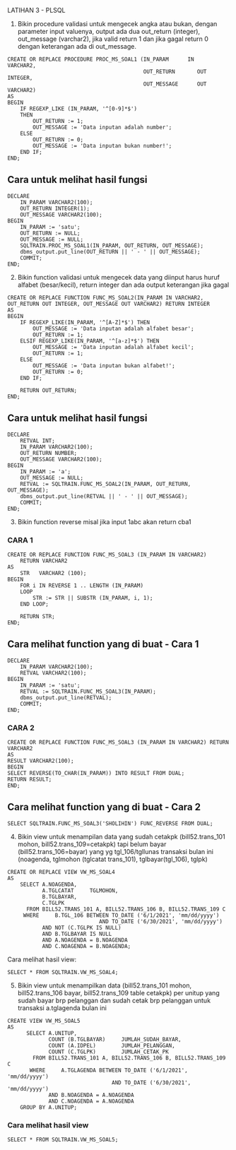 LATIHAN 3 - PLSQL

1. Bikin procedure validasi untuk mengecek angka atau bukan, dengan parameter input valuenya, output ada dua out_return (integer), 
	out_message (varchar2), jika valid return 1 dan jika gagal return 0 dengan keterangan ada di out_message.
	
```
CREATE OR REPLACE PROCEDURE PROC_MS_SOAL1 (IN_PARAM      IN     VARCHAR2,
                                           OUT_RETURN       OUT INTEGER,
                                           OUT_MESSAGE      OUT VARCHAR2)
AS
BEGIN
    IF REGEXP_LIKE (IN_PARAM, '^[0-9]*$')
    THEN
        OUT_RETURN := 1;
        OUT_MESSAGE := 'Data inputan adalah number';
    ELSE
        OUT_RETURN := 0;
        OUT_MESSAGE := 'Data inputan bukan number!';
    END IF;
END;
```

## Cara untuk melihat hasil fungsi ##

```
DECLARE
    IN_PARAM VARCHAR2(100);
    OUT_RETURN INTEGER(1);
    OUT_MESSAGE VARCHAR2(100);
BEGIN
    IN_PARAM := 'satu';
    OUT_RETURN := NULL;
    OUT_MESSAGE := NULL;
    SQLTRAIN.PROC_MS_SOAL1(IN_PARAM, OUT_RETURN, OUT_MESSAGE);
    dbms_output.put_line(OUT_RETURN || ' - ' || OUT_MESSAGE);
    COMMIT;
END;
```

2. Bikin function validasi untuk mengecek data yang diinput harus huruf alfabet (besar/kecil), return integer dan ada output keterangan jika gagal

```
CREATE OR REPLACE FUNCTION FUNC_MS_SOAL2(IN_PARAM IN VARCHAR2, OUT_RETURN OUT INTEGER, OUT_MESSAGE OUT VARCHAR2) RETURN INTEGER 
AS
BEGIN
	IF REGEXP_LIKE(IN_PARAM, '^[A-Z]*$') THEN
		OUT_MESSAGE := 'Data inputan adalah alfabet besar';
		OUT_RETURN := 1;
	ELSIF REGEXP_LIKE(IN_PARAM, '^[a-z]*$') THEN
		OUT_MESSAGE := 'Data inputan adalah alfabet kecil';
		OUT_RETURN := 1;
	ELSE
		OUT_MESSAGE := 'Data inputan bukan alfabet!';
		OUT_RETURN := 0;
	END IF;
	
	RETURN OUT_RETURN;
END;
```

## Cara untuk melihat hasil fungsi ##

```
DECLARE
    RETVAL INT;
    IN_PARAM VARCHAR2(100);
    OUT_RETURN NUMBER;
    OUT_MESSAGE VARCHAR2(100);
BEGIN
    IN_PARAM := 'a';
    OUT_MESSAGE := NULL;
    RETVAL := SQLTRAIN.FUNC_MS_SOAL2(IN_PARAM, OUT_RETURN, OUT_MESSAGE);
    dbms_output.put_line(RETVAL || ' - ' || OUT_MESSAGE);
    COMMIT;
END;
```

3. Bikin function reverse misal jika input 1abc akan return cba1

### CARA 1 ###
```
CREATE OR REPLACE FUNCTION FUNC_MS_SOAL3 (IN_PARAM IN VARCHAR2)
    RETURN VARCHAR2
AS
    STR   VARCHAR2 (100);
BEGIN
    FOR i IN REVERSE 1 .. LENGTH (IN_PARAM)
    LOOP
        STR := STR || SUBSTR (IN_PARAM, i, 1);
    END LOOP;

    RETURN STR;
END;
```

## Cara melihat function yang di buat - Cara 1 ##

```
DECLARE
    IN_PARAM VARCHAR2(100);
    RETVAL VARCHAR2(100);
BEGIN
    IN_PARAM := 'satu';
    RETVAL := SQLTRAIN.FUNC_MS_SOAL3(IN_PARAM);
    dbms_output.put_line(RETVAL);
    COMMIT;
END;
```

### CARA 2 ###

```
CREATE OR REPLACE FUNCTION FUNC_MS_SOAL3 (IN_PARAM IN VARCHAR2) RETURN VARCHAR2
AS
RESULT VARCHAR2(100);
BEGIN
SELECT REVERSE(TO_CHAR(IN_PARAM)) INTO RESULT FROM DUAL;
RETURN RESULT;
END;
```

## Cara melihat function yang di buat - Cara 2 ##

```
SELECT SQLTRAIN.FUNC_MS_SOAL3('SHOLIHIN') FUNC_REVERSE FROM DUAL;
```

4. Bikin view untuk menampilan data yang sudah cetakpk (bill52.trans_101 mohon, bill52.trans_109=cetakpk) tapi belum bayar (bill52.trans_106=bayar) 
yang yg tgl_106/tgllunas transaksi bulan ini (noagenda, tglmohon (tglcatat trans_101), tglbayar(tgl_106), tglpk)


```
CREATE OR REPLACE VIEW VW_MS_SOAL4
AS
    SELECT A.NOAGENDA,
           A.TGLCATAT     TGLMOHON,
           B.TGLBAYAR,
           C.TGLPK
      FROM BILL52.TRANS_101 A, BILL52.TRANS_106 B, BILL52.TRANS_109 C
     WHERE     B.TGL_106 BETWEEN TO_DATE ('6/1/2021', 'mm/dd/yyyy')
                             AND TO_DATE ('6/30/2021', 'mm/dd/yyyy')
           AND NOT (C.TGLPK IS NULL)
           AND B.TGLBAYAR IS NULL
           AND A.NOAGENDA = B.NOAGENDA
           AND C.NOAGENDA = B.NOAGENDA;
```

Cara melihat hasil view:

```
SELECT * FROM SQLTRAIN.VW_MS_SOAL4;
```

5. Bikin view untuk menampilkan data (bill52.trans_101 mohon, bill52.trans_106 bayar, bill52.trans_109 table cetakpk) 
per unitup yang sudah bayar brp pelanggan dan sudah cetak brp pelanggan untuk transaksi a.tglagenda bulan ini

```
CREATE VIEW VW_MS_SOAL5
AS
      SELECT A.UNITUP,
             COUNT (B.TGLBAYAR)     JUMLAH_SUDAH_BAYAR,
             COUNT (A.IDPEL)        JUMLAH_PELANGGAN,
             COUNT (C.TGLPK)        JUMLAH_CETAK_PK
        FROM BILL52.TRANS_101 A, BILL52.TRANS_106 B, BILL52.TRANS_109 C
       WHERE     A.TGLAGENDA BETWEEN TO_DATE ('6/1/2021', 'mm/dd/yyyy')
                                 AND TO_DATE ('6/30/2021', 'mm/dd/yyyy')
             AND B.NOAGENDA = A.NOAGENDA
             AND C.NOAGENDA = A.NOAGENDA
    GROUP BY A.UNITUP;
```

### Cara melihat hasil view ###

```
SELECT * FROM SQLTRAIN.VW_MS_SOAL5;
```